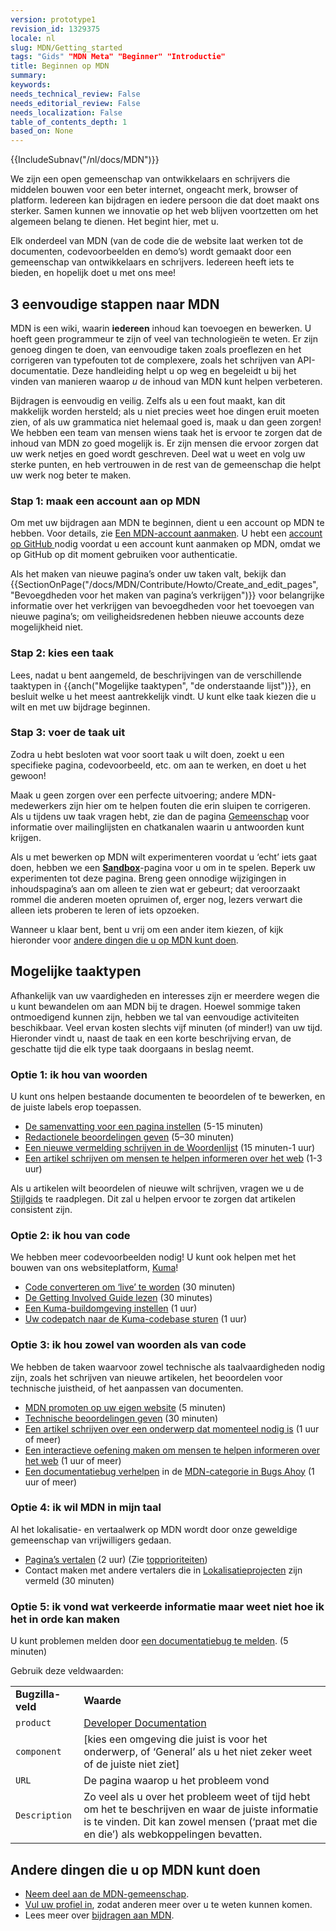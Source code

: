 ```yaml
---
version: prototype1
revision_id: 1329375
locale: nl
slug: MDN/Getting_started
tags: "Gids" "MDN Meta" "Beginner" "Introductie"
title: Beginnen op MDN
summary: 
keywords: 
needs_technical_review: False
needs_editorial_review: False
needs_localization: False
table_of_contents_depth: 1
based_on: None
---
```

<div>{{IncludeSubnav("/nl/docs/MDN")}}</div>

<p>We zijn een open gemeenschap van ontwikkelaars en schrijvers die middelen bouwen voor een beter internet, ongeacht merk, browser of platform. Iedereen kan bijdragen en iedere persoon die dat doet maakt ons sterker. Samen kunnen we innovatie op het web blijven voortzetten om het algemeen belang te dienen. Het begint hier, met u.</p>

<p>Elk onderdeel van MDN (van de code die de website laat werken tot de documenten, codevoorbeelden en demo’s) wordt gemaakt door een gemeenschap van ontwikkelaars en schrijvers. Iedereen heeft iets te bieden, en hopelijk doet u met ons mee!</p>

<h2 id="3_eenvoudige_stappen_naar_MDN">3 eenvoudige stappen naar MDN</h2>

<p><span class="seoSummary">MDN is een wiki, waarin <strong>iedereen</strong> inhoud kan toevoegen en bewerken. U hoeft geen programmeur te zijn of veel van technologieën te weten. Er zijn genoeg dingen te doen, van eenvoudige taken zoals proeflezen en het corrigeren van typefouten tot de complexere, zoals het schrijven van API-documentatie. Deze handleiding helpt u op weg en begeleidt u bij het vinden van manieren waarop <em>u</em> de inhoud van MDN kunt helpen verbeteren.</span></p>

<p>Bijdragen is eenvoudig en veilig. Zelfs als u een fout maakt, kan dit makkelijk worden hersteld; als u niet precies weet hoe dingen eruit moeten zien, of als uw grammatica niet helemaal goed is, maak u dan geen zorgen! We hebben een team van mensen wiens taak het is ervoor te zorgen dat de inhoud van MDN zo goed mogelijk is. Er zijn mensen die ervoor zorgen dat uw werk netjes en goed wordt geschreven. Deel wat u weet en volg uw sterke punten, en heb vertrouwen in de rest van de gemeenschap die helpt uw werk nog beter te maken.</p>

<h3 id="Stap_1_maak_een_account_aan_op_MDN">Stap 1: maak een account aan op MDN</h3>

<p>Om met uw bijdragen aan MDN te beginnen, dient u een account op MDN te hebben. Voor details, zie <a href="https://developer.mozilla.org/docs/MDN/Contribute/Howto/Create_an_MDN_account">Een MDN-account aanmaken</a>. U hebt een <a href="https://github.com/join">account op GitHub </a>nodig voordat u een account kunt aanmaken op MDN, omdat we op GitHub op dit moment gebruiken voor authenticatie.</p>

<p>Als het maken van nieuwe pagina’s onder uw taken valt, bekijk dan {{SectionOnPage("/docs/MDN/Contribute/Howto/Create_and_edit_pages", "Bevoegdheden voor het maken van pagina’s verkrijgen")}} voor belangrijke informatie over het verkrijgen van bevoegdheden voor het toevoegen van nieuwe pagina’s; om veiligheidsredenen hebben nieuwe accounts deze mogelijkheid niet.</p>

<h3 id="Stap_2_kies_een_taak">Stap 2: kies een taak</h3>

<p>Lees, nadat u bent aangemeld, de beschrijvingen van de verschillende taaktypen in {{anch("Mogelijke taaktypen", "de onderstaande lijst")}}, en besluit welke u het meest aantrekkelijk vindt. U kunt elke taak kiezen die u wilt en met uw bijdrage beginnen.</p>

<h3 id="Stap_3_voer_de_taak_uit">Stap 3: voer de taak uit</h3>

<p>Zodra u hebt besloten wat voor soort taak u wilt doen, zoekt u een specifieke pagina, codevoorbeeld, etc. om aan te werken, en doet u het gewoon!</p>

<p>Maak u geen zorgen over een perfecte uitvoering; andere MDN-medewerkers zijn hier om te helpen fouten die erin sluipen te corrigeren. Als u tijdens uw taak vragen hebt, zie dan de pagina <a href="/docs/MDN/Community">Gemeenschap</a> voor informatie over mailinglijsten en chatkanalen waarin u antwoorden kunt krijgen.</p>

<div class="note">
<p>Als u met bewerken op MDN wilt experimenteren voordat u ‘echt’ iets gaat doen, hebben we een <strong><a href="/docs/Sandbox">Sandbox</a></strong>-pagina voor u om in te spelen. Beperk uw experimenten tot deze pagina. Breng geen onnodige wijzigingen in inhoudspagina’s aan om alleen te zien wat er gebeurt; dat veroorzaakt rommel die anderen moeten opruimen of, erger nog, lezers verwart die alleen iets proberen te leren of iets opzoeken.</p>
</div>

<p>Wanneer u klaar bent, bent u vrij om een ander item kiezen, of kijk hieronder voor <a href="#Andere_dingen_die_u_op_MDN_kunt_doen">andere dingen die u op MDN kunt doen</a>.</p>

<h2 id="Mogelijke_taaktypen">Mogelijke taaktypen</h2>

<p>Afhankelijk van uw vaardigheden en interesses zijn er meerdere wegen die u kunt bewandelen om aan MDN bij te dragen. Hoewel sommige taken ontmoedigend kunnen zijn, hebben we tal van eenvoudige activiteiten beschikbaar. Veel ervan kosten slechts vijf minuten (of minder!) van uw tijd. Hieronder vindt u, naast de taak en een korte beschrijving ervan, de geschatte tijd die elk type taak doorgaans in beslag neemt.</p>

<h3 id="Optie_1_ik_hou_van_woorden">Optie 1: ik hou van woorden</h3>

<p>U kunt ons helpen bestaande documenten te beoordelen of te bewerken, en de juiste labels erop toepassen.</p>

<ul>
 <li><a href="/docs/MDN/Contribute/Howto/Set_the_summary_for_a_page">De samenvatting voor een pagina instellen</a> (5-15 minuten)</li>
 <li><a href="/docs/MDN/Contribute/Howto/Do_an_editorial_review">Redactionele beoordelingen geven</a> (5–30 minuten)</li>
 <li><a href="/docs/MDN/Contribute/Howto/Write_a_new_entry_in_the_Glossary">Een nieuwe vermelding schrijven in de Woordenlijst</a> (15 minuten-1 uur)</li>
 <li><a href="/docs/MDN/Contribute/Howto/Write_an_article_to_help_learn_about_the_Web">Een artikel schrijven om mensen te helpen informeren over het web</a> (1-3 uur)</li>
</ul>

<div class="note">Als u artikelen wilt beoordelen of nieuwe wilt schrijven, vragen we u de <a href="/docs/MDN/Contribute/Guidelines/Style_guide">Stijlgids</a> te raadplegen. Dit zal u helpen ervoor te zorgen dat artikelen consistent zijn.</div>

<h3 id="Optie_2_ik_hou_van_code">Optie 2: ik hou van code</h3>

<p>We hebben meer codevoorbeelden nodig! U kunt ook helpen met het bouwen van ons websiteplatform, <a href="/docs/MDN/Kuma">Kuma</a>!</p>

<ul>
 <li><a href="/docs/MDN/Contribute/Howto/Convert_code_samples_to_be_live">Code converteren om ‘live’ te worden</a> (30 minuten)</li>
 <li><a href="https://wiki.mozilla.org/Webdev/GetInvolved/developer.mozilla.org">De Getting Involved Guide lezen</a> (30 minutes)</li>
 <li><a href="http://kuma.readthedocs.org/en/latest/installation.html">Een Kuma-buildomgeving instellen</a> (1 uur)</li>
 <li><a href="https://github.com/mozilla/kuma#readme">Uw codepatch naar de Kuma-codebase sturen</a> (1 uur)</li>
</ul>

<h3 id="Optie_3_ik_hou_zowel_van_woorden_als_van_code">Optie 3: ik hou zowel van woorden als van code</h3>

<p>We hebben de taken waarvoor zowel technische als taalvaardigheden nodig zijn, zoals het schrijven van nieuwe artikelen, het beoordelen voor technische juistheid, of het aanpassen van documenten.</p>

<ul>
 <li><a href="/docs/MDN/About/Promote">MDN promoten op uw eigen website</a> (5 minuten)</li>
 <li><a href="/docs/MDN/Contribute/Howto/Do_a_technical_review">Technische beoordelingen geven</a> (30 minuten)</li>
 <li><a href="/docs/Contribute_to_docs_that_are_currently_needed">Een artikel schrijven over een onderwerp dat momenteel nodig is</a> (1 uur of meer)</li>
 <li><a href="/docs/MDN/Contribute/Howto/Create_an_interactive_exercise_to_help_learning_the_web">Een interactieve oefening maken om mensen te helpen informeren over het web</a> (1 uur of meer)</li>
 <li><a href="/docs/MDN/Contribute/Howto/Resolve_a_mentored_developer_doc_request">Een documentatiebug verhelpen</a> in de <a href="http://www.joshmatthews.net/bugsahoy/?mdn=1">MDN-categorie in Bugs Ahoy</a> (1 uur of meer)</li>
</ul>

<h3 id="Optie_4_ik_wil_MDN_in_mijn_taal">Optie 4: ik wil MDN in mijn taal</h3>

<p>Al het lokalisatie- en vertaalwerk op MDN wordt door onze geweldige gemeenschap van vrijwilligers gedaan.</p>

<ul>
 <li><a href="/docs/MDN/Contribute/Localize/Translating_pages">Pagina’s vertalen</a> (2 uur) (Zie <a href="/nl/docs/MDN/Doc_status/l10nPriority">topprioriteiten</a>)</li>
 <li>Contact maken met andere vertalers die in <a href="/docs/MDN/Contribute/Localize/Localization_projects">Lokalisatieprojecten</a> zijn vermeld (30 minuten)</li>
</ul>

<h3 id="Optie_5_ik_vond_wat_verkeerde_informatie_maar_weet_niet_hoe_ik_het_in_orde_kan_maken">Optie 5: ik vond wat verkeerde informatie maar weet niet hoe ik het in orde kan maken</h3>

<p>U kunt problemen melden door <a class="external" href="https://bugzilla.mozilla.org/enter_bug.cgi?product=Mozilla%20Developer%20Network">een documentatiebug te melden</a>. (5 minuten)</p>

<p>Gebruik deze veldwaarden:</p>

<table class="standard-table">
 <tbody>
  <tr>
   <td><strong>Bugzilla-veld</strong></td>
   <td><strong>Waarde</strong></td>
  </tr>
  <tr>
   <td><code>product</code></td>
   <td><a href="https://bugzilla.mozilla.org/enter_bug.cgi?product=Developer+Documentation">Developer Documentation</a></td>
  </tr>
  <tr>
   <td><code>component</code></td>
   <td>[kies een omgeving die juist is voor het onderwerp, of ‘General’ als u het niet zeker weet of de juiste niet ziet]</td>
  </tr>
  <tr>
   <td><code>URL</code></td>
   <td>De pagina waarop u het probleem vond</td>
  </tr>
  <tr>
   <td><code>Description</code></td>
   <td>Zo veel als u over het probleem weet of tijd hebt om het te beschrijven en waar de juiste informatie is te vinden. Dit kan zowel mensen (‘praat met die en die’) als webkoppelingen bevatten.</td>
  </tr>
 </tbody>
</table>

<h2 id="Andere_dingen_die_u_op_MDN_kunt_doen">Andere dingen die u op MDN kunt doen</h2>

<ul>
 <li><a href="/docs/MDN/Community">Neem deel aan de MDN-gemeenschap</a>.</li>
 <li><a href="/profile">Vul uw profiel in</a>, zodat anderen meer over u te weten kunnen komen.</li>
 <li>Lees meer over <a href="/docs/MDN/Contribute">bijdragen aan MDN</a>.</li>
</ul>

